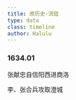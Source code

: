 ```yaml
---
title: 原历史-流寇
type: data
class: timeline
author: Halulu
---
```


### 1634.01 

张献忠自信阳西进商洛

李、张合兵攻取澄城